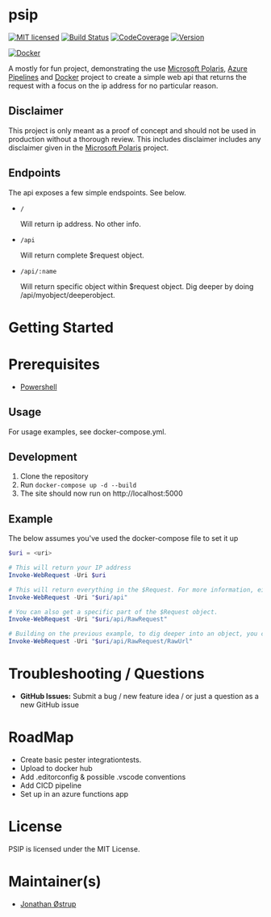 # psip
[![MIT licensed](https://img.shields.io/badge/license-MIT-blue.svg)](https://raw.githubusercontent.com/TechnicallyJoe/psip/master/LICENSE)
[![Build Status](https://img.shields.io/azure-devops/build/technicallyjoe/psip/16/master)](https://dev.azure.com/TechnicallyJoe/psip/_build/latest?definitionId=16&branchName=master)
[![CodeCoverage](https://img.shields.io/azure-devops/coverage/technicallyjoe/psip/16/develop)](https://dev.azure.com/technicallyjoe/psip/_build?definitionId=16)
[![Version](https://img.shields.io/docker/v/technicallyjoe/psip)](https://github.com/TechnicallyJoe/psip)

[![Docker](https://img.shields.io/docker/pulls/technicallyjoe/psip?label=Docker)](https://hub.docker.com/r/technicallyjoe/psip)

A mostly for fun project, demonstrating the use [Microsoft Polaris](https://github.com/powershell/polaris), [Azure Pipelines](https://dev.azure.com/TechnicallyJoe/psip/_build) and [Docker](https://hub.docker.com/r/technicallyjoe/psip) project to create a simple web api that returns the request with a focus on the ip address for no particular reason.

## Disclaimer

This project is only meant as a proof of concept and should not be used in production without a thorough review. This includes disclaimer includes any disclaimer given in the [Microsoft Polaris](https://github.com/powershell/polaris) project.

## Endpoints

The api exposes a few simple endspoints. See below.
  * `/`

    Will return ip address. No other info.

  * `/api`

    Will return complete $request object.

  * `/api/:name`

    Will return specific object within $request object. Dig deeper by doing /api/myobject/deeperobject.

# Getting Started

# Prerequisites

* [Powershell](https://github.com/powershell/powershell)

## Usage

For usage examples, see docker-compose.yml.

## Development

1. Clone the repository
2. Run `docker-compose up -d --build`
3. The site should now run on http://localhost:5000

## Example

The below assumes you've used the docker-compose file to set it up
```Powershell
$uri = <uri>

# This will return your IP address
Invoke-WebRequest -Uri $uri

# This will return everything in the $Request. For more information, either set it up or see the Polaris documentation.
Invoke-WebRequest -Uri "$uri/api"

# You can also get a specific part of the $Request object.
Invoke-WebRequest -Uri "$uri/api/RawRequest"

# Building on the previous example, to dig deeper into an object, you can do:
Invoke-WebRequest -Uri "$uri/api/RawRequest/RawUrl"
```

# Troubleshooting / Questions

* **GitHub Issues:** Submit a bug / new feature idea / or just a question as a new GitHub issue

# RoadMap

* Create basic pester integrationtests.
* Upload to docker hub
* Add .editorconfig & possible .vscode conventions
* Add CICD pipeline
* Set up in an azure functions app

# License

PSIP is licensed under the MIT License.

# Maintainer(s)

* [Jonathan Østrup](https://github.com/TechnicallyJoe)